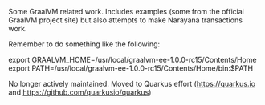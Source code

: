 Some GraalVM related work. Includes examples (some from the official GraalVM project site) but also attempts to make Narayana transactions work.

Remember to do something like the following:

export GRAALVM_HOME=/usr/local/graalvm-ee-1.0.0-rc15/Contents/Home
export PATH=/usr/local/graalvm-ee-1.0.0-rc15/Contents/Home/bin:$PATH

No longer actively maintained. Moved to Quarkus effort (https://quarkus.io and https://github.com/quarkusio/quarkus)

